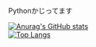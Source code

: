 Pythonかじってます  
  
[![Anurag's GitHub stats](https://github-readme-stats.vercel.app/api?username=0kq-github&theme=tokyonight&count_private=true)](https://github.com/anuraghazra/github-readme-stats)  
[![Top Langs](https://github-readme-stats.vercel.app/api/top-langs/?username=0kq-github&theme=tokyonight&count_private=true&hide=shell)](https://github.com/anuraghazra/github-readme-stats)
